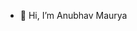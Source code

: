 - 👋 Hi, I’m Anubhav Maurya

<!---
anubhav-gg/anubhav-gg is a ✨ special ✨ repository because its `README.md` (this file) appears on your GitHub profile.
You can click the Preview link to take a look at your changes.
--->
